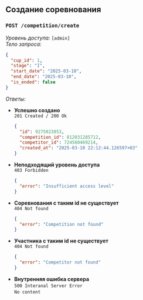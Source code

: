## Создание соревнования

### `POST /competition/create`

_Уровень доступа:_ `[admin]`\
_Тело запроса:_

```json
{
  "cup_id": 1,
  "stage": "I",
  "start_date": "2025-03-10",
  "end_date": "2025-03-10",
  "is_ended": false
}
```

_Ответы:_

- **Успешно создано**\
  `201 Created / 200 Ok`
  ```json
  {
    "id": 9275023853,
    "competition_id": 812031285712,
    "competitor_id": 724560469214,
    "created_at": "2025-03-10 22:12:44.126597+03"
  }
  ```
- **Неподходящий уровень доступа**\
  `403 Forbidden`
  ```json
  {
    "error": "Insufficient access level"
  }
  ```
- **Соревнования с таким id не существует**\
  `404 Not found`
  ```json
  {
    "error": "Competition not found"
  }
  ```
- **Участника с таким id не существует**\
  `404 Not found`
  ```json
  {
    "error": "Competitor not found"
  }
  ```
- **Внутренняя ошибка сервера**\
  `500 Interanal Server Error`\
  `No content`
